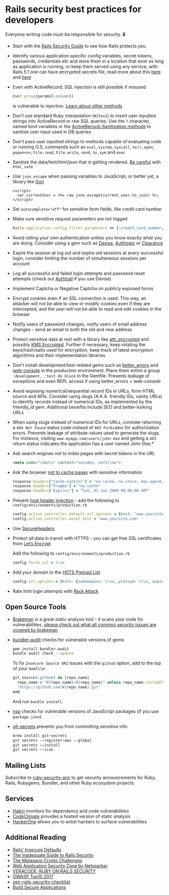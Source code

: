 # Rails security best practices for developers

Everyone writing code must be responsible for security. :lock:

- Start with the [Rails Security Guide](http://guides.rubyonrails.org/security.html) to see how Rails protects you.

- Identify various application specific config variables, secret tokens, passwords, credentials etc and store them in a location that exist as long as application is running, or keep them served using any service, with Rails 5.1 one can have encrypted secrets file, read more about this [here](https://www.google.co.in/search?q=rails+secrets+encrypted) and [here](https://medium.com/poka-techblog/the-best-way-to-store-secrets-in-your-app-is-not-to-store-secrets-in-your-app-308a6807d3ed)

- Even with ActiveRecord, SQL injection is still possible if misused

  ```ruby
  User.group(params[:column])
  ```

  is vulnerable to injection. [Learn about other methods](https://rails-sqli.org)

- Don’t use standard Ruby interpolation (`#{foo}`) to insert user inputted strings into ActiveRecord or raw SQL queries. Use the `?` character, named bind variables or the [ActiveRecord::Sanitization methods](http://api.rubyonrails.org/classes/ActiveRecord/Sanitization/ClassMethods.html#method-i-sanitize_conditions) to sanitize user input used in DB queries

-  Don't pass user inputted strings to methods capable of evaluating code or running O.S. commands such as `eval`, `system`, `syscall`, `%x()`, `open`, `popen<n>`, `File.read`, `File.write`, `send`, `to_sym` and `exec`

- Sanitize the data/text/html/json that is getting rendered. [Be careful](https://product.reverb.com/2015/08/29/stay-safe-while-using-html_safe-in-rails/) with `html_safe`

- Use `json_escape` when passing variables to JavaScript, or better yet, a library like [Gon](https://github.com/gazay/gon)

  ```erb
  <script>
    var currentUser = <%= raw json_escape(current_user.to_json) %>;
  </script>
  ```

- Set `autocomplete="off"` for sensitive form fields, like credit card number

- Make sure sensitive request parameters are not logged

  ```ruby
  Rails.application.config.filter_parameters += [:credit_card_number, :password, :username, :login]
  ```

- Avoid rolling your own authentication unless you know exactly what you are doing. Consider using a gem such as [Devise](https://github.com/plataformatec/devise), [Authlogic](https://github.com/binarylogic/authlogic) or [Clearance](https://github.com/thoughtbot/clearance)

- Expire the session at log out and expire old sessions at every successful login, consider limiting the number of simultaneous sessions per account

- Log all successful and failed login attempts and password reset attempts (check out [Authtrail](https://github.com/ankane/authtrail) if you use Devise)

- Implement Captcha or Negative Captcha on publicly exposed forms

- Encrypt cookies even if an SSL connection is used. This way, an attacker will not be able to view or modify cookies even if they are intercepted, and the user will not be able to read and edit cookies in the browser

- Notify users of password changes, notify users of email address changes - send an email to both the old and new address

- Protect sensitive data at rest with a library like [attr_encrypted](https://github.com/attr-encrypted/attr_encrypted) and possibly [KMS Encrypted](https://github.com/ankane/kms_encrypted). Further if necessary, keep rotating the keys/hash/salts used for encryption, keep track of latest encryption algorithms and their implementation libraries 

- Don't install development/test-related gems such as [better_errors](https://github.com/charliesome/better_errors) and [web-console](https://github.com/rails/web-console) in the production environment. Place them within a group `:development, :test do block` in the Gemfile. Prevents leakage of exceptions and even REPL access if using better_errors + web-console

- Avoid exposing numerical/sequential record IDs in URLs, form HTML source and APIs. Consider using slugs (A.K.A. friendly IDs, vanity URLs) to identify records instead of numerical IDs, as implemented by the friendly_id gem. Additional benefits include SEO and better-looking URLs

- When using slugs instead of numerical IDs for URLs, consider returning a `404 Not Found` status code instead of `403 Forbidden` for authorization errors. Prevents leakage of attribute values used to generate the slugs. For instance, visiting `www.myapp.com/users/john-doe` and getting a `403` return status indicates the application has a user named John Doe.*

- Ask search engines not to index pages with secret tokens in the URL

  ```html
  <meta name="robots" content="noindex, nofollow">
  ```

- Ask the browser [not to cache pages](https://stackoverflow.com/a/748646) with sensitive information

  ```ruby
  response.headers["Cache-Control"] = "no-cache, no-store, max-age=0, must-revalidate"
  response.headers["Pragma"] = "no-cache"
  response.headers["Expires"] = "Sat, 01 Jan 2000 00:00:00 GMT"
  ```

- Prevent [host header injection](http://carlos.bueno.org/2008/06/host-header-injection.html) - add the following to `config/environments/production.rb`

  ```ruby
  config.action_controller.default_url_options = {host: "www.yoursite.com"}
  config.action_controller.asset_host = "www.yoursite.com"
  ```

- Use [SecureHeaders](https://github.com/twitter/secureheaders)

- Protect all data in transit with HTTPS - you can get free SSL certificates from [Let’s Encrypt](https://letsencrypt.org/)

  Add the following to `config/environments/production.rb`

  ```ruby
  config.force_ssl = true
  ```

- Add your domain to the [HSTS Preload List](https://hstspreload.org/)

  ```ruby
  config.ssl_options = {hsts: {subdomains: true, preload: true, expires: 1.year}}
  ```

- Rate limit login attempts with [Rack Attack](https://github.com/kickstarter/rack-attack)



## Open Source Tools

- [Brakeman](https://github.com/presidentbeef/brakeman) is a great static analysis tool - it scans your code for vulnerabilities, [please check out what all common security issues are covered by brakeman](https://github.com/presidentbeef/brakeman/tree/master/docs/warning_types)
- [bundler-audit](https://github.com/rubysec/bundler-audit) checks for vulnerable versions of gems

  ```sh
  gem install bundler-audit
  bundle audit check --update
  ```

  To fix `Insecure Source URI` issues with the `github` option, add to the top of your `Gemfile`:

  ```ruby
  git_source(:github) do |repo_name|
    repo_name = "#{repo_name}/#{repo_name}" unless repo_name.include?("/")
    "https://github.com/#{repo_name}.git"
  end
  ```

  And run `bundle install`.

- [nsp](https://github.com/nodesecurity/nsp) checks for vulnerable versions of JavaScript packages (if you use `package.json`)
- [git-secrets](https://github.com/awslabs/git-secrets) prevents you from committing sensitive info

  ```ruby
  brew install git-secrets
  git secrets --register-aws --global
  git secrets --install
  git secrets --scan
  ```

## Mailing Lists

Subscribe to [ruby-security-ann](https://groups.google.com/forum/#!forum/ruby-security-ann) to get security announcements for Ruby, Rails, Rubygems, Bundler, and other Ruby ecosystem projects.

## Services

- [Hakiri](https://hakiri.io/) monitors for dependency and code vulnerabilities
- [CodeClimate](https://codeclimate.com/) provides a hosted version of static analysis
- [HackerOne](https://hackerone.com/) allows you to enlist hackers to surface vulnerabilities

## Additional Reading

- [Rails’ Insecure Defaults](https://codeclimate.com/blog/rails-insecure-defaults/)
- [The Inadequate Guide to Rails Security](https://blog.honeybadger.io/ruby-security-tutorial-and-rails-security-guide/)
- [The Matasano Crypto Challenges](https://cryptopals.com/)
- [Web Application Security Zone by Netsparker](https://www.netsparker.com/blog/web-security/)
- [VERACODE: RUBY ON RAILS SECURITY](https://www.veracode.com/security/ruby-security)
- [OWASP Top10 2017](https://www.owasp.org/index.php/Category:OWASP_Top_Ten_2017_Project)
- [zen-rails-security-checklist](https://github.com/amolpujari/zen-rails-security-checklist)
- [Build Secure Applications](https://blog.sqreen.io/best-practices-build-secure-applications/)

